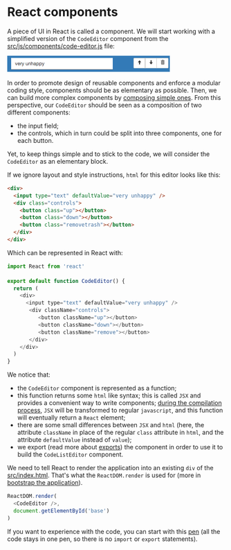 # React components

A piece of UI in React is called a component. We will start working with a simplified version of the `CodeEditor` component from the [src/js/components/code-editor.js](https://github.com/InseeFr/Pogues/blob/master/src/js/components/code-editor.js) file:

![code editor component](../img/code-editor.png)

In order to promote design of reusable components and enforce a modular coding style, components should be as elementary as possible. Then, we can build more complex components by [composing simple ones](./combining-components.md). From this perspective, our `CodeEditor` should be seen as a composition of two different components:
- the input field;
- the controls, which in turn could be split into three components, one for each button.

Yet, to keep things simple and to stick to the code, we will consider the `CodeEditor` as an elementary block.

If we ignore layout and style instructions, `html` for this editor looks like this:

```html
<div>
  <input type="text" defaultValue="very unhappy" />
  <div class="controls">
    <button class="up"></button>
    <button class="down"></button>
    <button class="removetrash"></button>
  </div>
</div>
```

Which can be represented in React with:

```javascript
import React from 'react'

export default function CodeEditor() {
  return (
    <div>
      <input type="text" defaultValue="very unhappy" />
       <div className="controls">
          <button className="up"></button>
          <button className="down"></button>
          <button className="remove"></button>
       </div>
    </div>
  )
}
```

We notice that:
- the `CodeEditor` component is represented as a function;
- this function returns some `html` like syntax; this is called `JSX` and provides a convenient way to write components; [during the compilation process](/doc/application/build-process.md), `JSX` will be transformed to regular `javascript`, and this function will eventually return a `React` element;
- there are some small differences between `JSX` and `html` (here, the attribute `className` in place of the regular `class` attribute in `html`, and the attribute `defaultValue` instead of `value`);
- we export (read more about [exports](/doc/javascript/syntax.md#export-and-import)) the component in order to use it to build the `CodeListEditor` component.

We need to tell React to render the application into an existing `div` of the [src/index.html](https://github.com/InseeFr/Pogues/blob/master/src/index.html). That's what the `ReactDOM.render` is used for (more in [bootstrap the application](doc/application/bootstrap.md)).

```javascript
ReactDOM.render(
  <CodeEditor />,
  document.getElementById('base')
)
```

If you want to experience with the code, you can start with this [pen](http://codepen.io/BoogalooJB/pen/PWJOEP) (all the code stays in one pen, so there is no `import` or `export` statements).

<!-- Add script to embed codepens -->
<script async src="https://production-assets.codepen.io/assets/embed/ei.js"></script>
<p
  data-height="434"
  data-theme-id="dark"
  data-slug-hash="PWJOEP"
  data-default-tab="js,result"
  data-user="BoogalooJB"
  data-embed-version="2"
  data-pen-title="React and Redux within Pogues"
  class="codepen" />


<!-- pen content
//bootstrap the application (you can ignore this for now)
ReactDOM.render(
  <CodeEditor />,
  document.getElementById('base')
);


function CodeEditor() {
  return (
    <div>
      <input
         type="text"
         value="very unhappy" />
       <div className="controls">
          <button className="up" />
          <button className="down" />
          <button className="remove" />
       </div>
    </div>
  )
}
-->